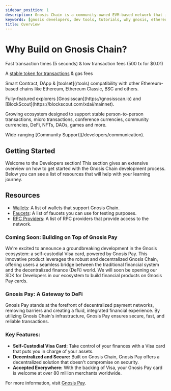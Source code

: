```yaml
---
sidebar_position: 1
description: Gnosis Chain is a community-owned EVM-based network that is operated by a diverse set of validators around the world
keywords: [gnosis developers, dev tools, tutorials, why gnosis, ethereum] 
title: Overview
---
```



# Why Build on Gnosis Chain?

<!-- this is an examples of how to use CardContainer and FeatureCard -->
<CardContainer>
    <FeatureCard imgUrl="/img/feature-card-icons/rabbit-running.svg">
        <p>Fast transaction times (5 seconds) & low transaction fees (500 tx for $0.01)</p>
    </FeatureCard>
    <FeatureCard imgUrl="/img/feature-card-icons/right-left-large.svg">
        <p>A <a href="/concepts/tokens/xdai">stable token for transactions</a> & gas fees</p>
    </FeatureCard>
    <FeatureCard imgUrl="/img/feature-card-icons/file-contract.svg">
        <p>Smart Contract, DApp & [toolset](/tools) compatibility with other Ethereum-based chains like Ethereum, Ethereum Classic, BSC and others.</p>
    </FeatureCard>
     <FeatureCard imgUrl="/img/feature-card-icons/arrow-circle.svg">
        <p>Fully-featured explorers [Gnosisscan](https://gnosisscan.io) and [BlockScout](https://blockscout.com/xdai/mainnet).</p>
    </FeatureCard>
     <FeatureCard imgUrl="/img/feature-card-icons/arrow-circle.svg">
        <p>Growing ecosystem designed to support stable person-to-person transactions, micro transactions, conference currencies, community currencies, DeFi, NFTs, DAOs, games and more.</p>
    </FeatureCard>
     <FeatureCard imgUrl="/img/feature-card-icons/comments-question.svg">
        <p>Wide-ranging [Community Support](/developers/communication).</p>
    </FeatureCard>
</CardContainer>

## Getting Started

Welcome to the Developers section! This section gives an extensive overview on how to get started with the Gnosis Chain development process. Below you can see a list of resources that will help with your learning journey.


<CardContainer>
    <Card
        title=" 🛠️ Quickstart"
        subtitle="Deploy your first ever contract on Gnosis Chain using a simple HelloWorld.sol on Remix IDE."
        url="/developers/quickstart" 
    />
    <Card
        title=" 🧱 Build contracts on Gnosis "
        subtitle="Template contracts that you can deploy on Gnosis Chain."
        url="/category/build-contracts-on-gnosis" 
    />
    <Card
        title=" 📺 Developement Environments"
        subtitle="Deploy smart contracts with development environment."
        url="/developers/category/deploy-contracts-on-gnosis" 
    />
    <Card
        title=" 🎮 Interact with Smart Contracts"
        subtitle="Interact with smart contracts using library of your choice!"
        url="/developers/category/interact-with-contracts-on-gnosis" 
    />
    <Card
    title=" 🧩 Verify Smart Contracts on Gnosis Chain"
    subtitle="Verify your smart contracts! "
    url="/developers/Verify%20Smart%20Contracts/"
    />
</CardContainer>



## Resources
- [Wallets](/tools/wallets): A list of wallets that support Gnosis Chain.
- [Faucets](/tools/faucets/): A list of faucets you can use for testing purposes.
- [RPC Providers](/tools/rpc): A list of RPC providers that provide access to the network.

### Coming Soon: Building on Top of Gnosis Pay

We're excited to announce a groundbreaking development in the Gnosis ecosystem: a self-custodial Visa card, powered by Gnosis Pay. This innovative product leverages the robust and decentralized Gnosis Chain, offering users a seamless bridge between the traditional financial system and the decentralized finance (DeFi) world. We will soon be opening our SDK for Developers in our ecosystem to build financial products on Gnosis Pay cards.

### Gnosis Pay: A Gateway to DeFi

Gnosis Pay stands at the forefront of decentralized payment networks, removing barriers and creating a fluid, integrated financial experience. By utilizing Gnosis Chain's infrastructure, Gnosis Pay ensures secure, fast, and reliable transactions.

### Key Features:

- **Self-Custodial Visa Card:** Take control of your finances with a Visa card that puts you in charge of your assets.
- **Decentralized and Secure:** Built on Gnosis Chain, Gnosis Pay offers a decentralized solution that doesn't compromise on security.
- **Accepted Everywhere:** With the backing of Visa, your Gnosis Pay card is welcome at over 80 million merchants worldwide. 

For more information, visit [Gnosis Pay](https://gnosispay.com/).
